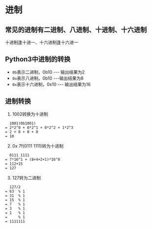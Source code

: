 # 进制

## 常见的进制有二进制、八进制、十进制、十六进制
十进制逢十进一、十六进制逢十六进一

## Python3中进制的转换
- `0b`表示二进制，0b10 --- 输出结果为2
- `0o`表示八进制，0b10 ---输出结果为8
- `0x`表示十六进制，0x10 --- 输出结果为16

## 进制转换
1. 1002转换为十进制

```
  1001(0b1001)
= 2*2^0 + 0*2^1 + 0*2^2 + 1*2^3
= 2 + 0 + 0 + 8
= 10
```

2. 0x 7f(0111 1111)转为十进制

```
  0111 1111
= 7*16^1 + (8+4+2+1)*16^0
= 112+15
= 127
```
3. 127转为二进制

```
  127/2
= 63  % 1
= 31  % 1
= 15  % 1
= 7   % 1
= 3   % 1
= 1   % 1
=     % 1
= 1111111

```
